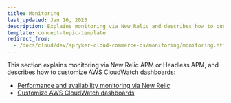 ```yaml
---
title: Monitoring
last_updated: Jan 16, 2023
description: Explains monitoring via New Relic and describes how to customize AWS CloudWatch dashboards
template: concept-topic-template
redirect_from:
  - /docs/cloud/dev/spryker-cloud-commerce-os/monitoring/monitoring.html
---
```


This section explains monitoring via New Relic APM or Headless APM, and describes how to customize AWS CloudWatch dashboards:  

* [Performance and availability monitoring via New Relic](/docs/ca/dev/monitoring/performance-and-availability-monitoring-via-new-relic.html)
* [Customize AWS CloudWatch dashboards](/docs/ca/dev/monitoring/customize-aws-cloudwatch-dashboards.html)
